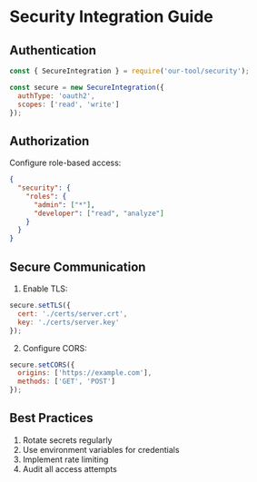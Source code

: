 # Security Integration Guide

## Authentication
```javascript
const { SecureIntegration } = require('our-tool/security');

const secure = new SecureIntegration({
  authType: 'oauth2',
  scopes: ['read', 'write']
});
```

## Authorization
Configure role-based access:
```json
{
  "security": {
    "roles": {
      "admin": ["*"],
      "developer": ["read", "analyze"]
    }
  }
}
```

## Secure Communication
1. Enable TLS:
```javascript
secure.setTLS({
  cert: './certs/server.crt',
  key: './certs/server.key'
});
```

2. Configure CORS:
```javascript
secure.setCORS({
  origins: ['https://example.com'],
  methods: ['GET', 'POST']
});
```

## Best Practices
1. Rotate secrets regularly
2. Use environment variables for credentials
3. Implement rate limiting
4. Audit all access attempts